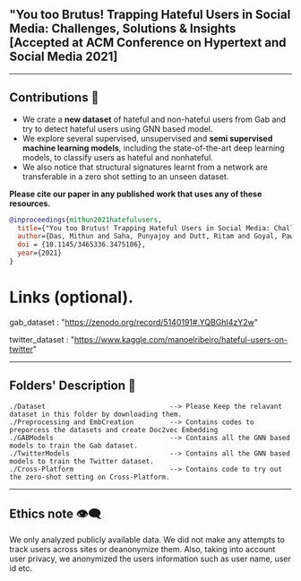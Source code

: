 
## "You too Brutus! Trapping Hateful Users in Social Media: Challenges, Solutions & Insights [Accepted at ACM Conference on Hypertext and Social Media 2021] 


------------------------------------------
**Contributions** :volcano:	
------------------------------------------

* We crate a **new dataset** of hateful and non-hateful users from Gab and try to detect hateful users using GNN based model. 
* We explore several supervised, unsupervised and **semi supervised machine learning models**, including the state-of-the-art deep learning models, to classify users as hateful and nonhateful.
* We also notice that structural signatures learnt from a network are transferable in a zero shot setting to an unseen dataset.



**Please cite our paper in any published work that uses any of these resources.**

~~~bibtex
@inproceedings{mithun2021hatefulusers,
  title={"You too Brutus! Trapping Hateful Users in Social Media: Challenges, Solutions & Insights},
  author={Das, Mithun and Saha, Punyajoy and Dutt, Ritam and Goyal, Pawan and Mukherjee, Animesh and Mathew, Binny},
  doi = {10.1145/3465336.3475106},
  year={2021}
}
~~~

# Links (optional).
gab_dataset : "https://zenodo.org/record/5140191#.YQBGhI4zY2w"

twitter_dataset : "https://www.kaggle.com/manoelribeiro/hateful-users-on-twitter"


------------------------------------------
**Folders' Description** :open_file_folder:	
------------------------------------------
~~~
./Dataset                               --> Please Keep the relavant dataset in this folder by downloading them.
./Preprocessing and EmbCreation	    	--> Contains codes to preporcess the datasets and create Doc2vec Embedding
./GABModels                             --> Contains all the GNN based models to train the Gab dataset.
./TwitterModels                         --> Contains all the GNN based models to train the Twitter dataset.
./Cross-Platform                        --> Contains code to try out the zero-shot setting on Cross-Platform.
~~~



----------------------------------------------------------
**Ethics note :eye_speech_bubble:**
----------------------------------------------------------

We only analyzed publicly available data. We did not make any attempts to track users across sites or deanonymize them. Also, taking into account user privacy, we anonymized the users information such as user name, user id etc.
